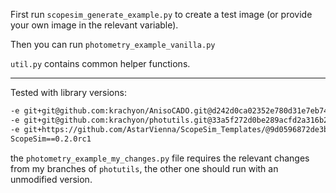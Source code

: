 First run `scopesim_generate_example.py` to create a test image (or provide your own image in the relevant variable).

Then you can run `photometry_example_vanilla.py`

`util.py` contains common helper functions.

----

Tested with library versions:
```requirements.txt
-e git+git@github.com:krachyon/AnisoCADO.git@d242d0ca02352e780d31e7eb74d99aa9102caf60#egg=anisocado
-e git+git@github.com:krachyon/photutils.git@33a5f272d0be289acfd2a316b2697d7c4b32dd11#egg=photutils
-e git+https://github.com/AstarVienna/ScopeSim_Templates/@9d0596872de3be447005b4542c2196119a2dd573#egg=ScopeSim_Templates
ScopeSim==0.2.0rc1
```
the `photometry_example_my_changes.py` file requires the relevant changes from my branches of `photutils`,
the other one should run with an unmodified version.


